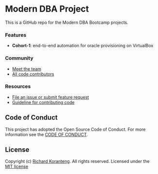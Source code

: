 # Modern DBA Project 
This is a GitHub repo for the Modern DBA Bootcamp projects.

### Features
* **Cohort-1**: end-to-end automation for oracle provisioning on VirtualBox

### Community
* [Meet the team](COHORTS.md)
* [All code contributors](https://github.com/RKKoranteng/modern-dba/graphs/contributors)

### Resources
* [File an issue or submit feature request](#)
* [Guideline for contributing code](CONTRIBUTING_GUIDE.md)

## Code of Conduct
This project has adopted the Open Source Code of Conduct. For more information see the [CODE OF CONDUCT](CODE_OF_CONDUCT.md).

## License
Copyright (c) [Richard Koranteng](#). All rights reserved.
Licensed under the [MIT license](LICENSE.txt)
